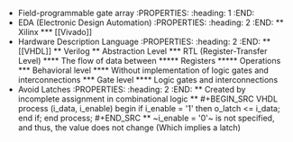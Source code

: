 * Field-programmable gate array
:PROPERTIES:
:heading: 1
:END:
* EDA (Electronic Design Automation)
:PROPERTIES:
:heading: 2
:END:
** Xilinx
*** [[Vivado]]
* Hardware Description Language
:PROPERTIES:
:heading: 2
:END:
** [[VHDL]]
** Verilog
** Abstraction Level
*** RTL (Register-Transfer Level)
**** The flow of data between
***** Registers
***** Operations
*** Behavioral level
**** Without implementation of logic gates and interconnections
*** Gate level
**** Logic gates and interconnections
* Avoid Latches
:PROPERTIES:
:heading: 2
:END:
** Created by incomplete assignment in combinational logic
** #+BEGIN_SRC VHDL
process (i_data, i_enable)
begin
  if i_enable = '1' then
    o_latch <= i_data;
  end if;
end process;
#+END_SRC
** ~i_enable = '0'~ is not specified, and thus, the value does not change (Which implies a latch)